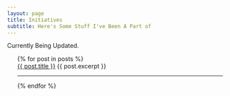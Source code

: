 ```yaml
---
layout: page
title: Initiatives
subtitle: Here's Some Stuff I've Been A Part of
---
```


Currently Being Updated.

<!-- {% assign posts = site.posts | where: "category", "initiative" %}-->
 <ul>
  {% for post in posts %}
    <div>
      <a href="{{ post.url }}">{{ post.title }}</a>
      {{ post.excerpt }}
    <hr>
    </div>
  {% endfor %}
</ul>
